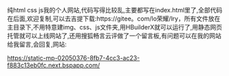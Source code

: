 纯html css js我的个人网站,代码写得比较乱,主要都写在index.html里了,全部代码在后面,欢迎复制,可以去吉提下载:https://gitee。com/lo荣耀/lry，所有文件放在主目录下,不用特意建img、css、js文件夹,用HBuilderX就可以运行了,用静态网页托管就可以上线网站了,还用搜狐畅言云评做了一个留言板,有问题可以在我的网站给我留言,会回复,网站:

https://static-mp-02050376-8fb7-4cc3-ac23-f883c13eb0fc.next.bspapp.com/
